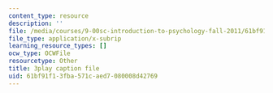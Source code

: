 ```yaml
---
content_type: resource
description: ''
file: /media/courses/9-00sc-introduction-to-psychology-fall-2011/61bf91f13fba571caed7080008d42769_Qw4SkvZ03cc.vtt
file_type: application/x-subrip
learning_resource_types: []
ocw_type: OCWFile
resourcetype: Other
title: 3play caption file
uid: 61bf91f1-3fba-571c-aed7-080008d42769
---
```

